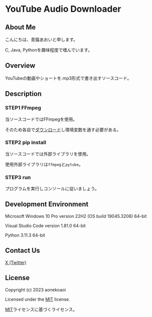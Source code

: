 # YouTube Audio Downloader

## About Me

こんにちは、青猫あおいと申します。

C, Java, Pythonを趣味程度で嗜んでいます。

## Overview

YouTubeの動画やショートを.mp3形式で書き出すソースコード。

## Description

### STEP1 FFmpeg

当ソースコードではFFmpegを使用。

そのため各自で[ダウンロード](https://ffmpeg.org/download.html)し環境変数を通す必要がある。

### STEP2 pip install

当ソースコードでは外部ライブラリを使用。

使用外部ライブラリは`ffmpeg`と`pytube`。

### STEP3 run

プログラムを実行しコンソールに従いましょう。

## Development Environment

Microsoft Windows 10 Pro version 22H2 (OS build 19045.3208) 64-bit

Visual Studio Code version 1.81.0 64-bit

Python 3.11.3 64-bit

## Contact Us

[X (Twitter)](https://twitter.com/aonekoaoi)

## License

Copyright (c) 2023 aonekoaoi

Licensed under the [MIT](https://github.com/aonekoaoi/YTAudioDownloader/blob/main/LICENSE.txt) license.

[MIT](https://github.com/aonekoaoi/YTAudioDownloader/blob/main/LICENSE_ja.txt)ライセンスに基づくライセンス。

